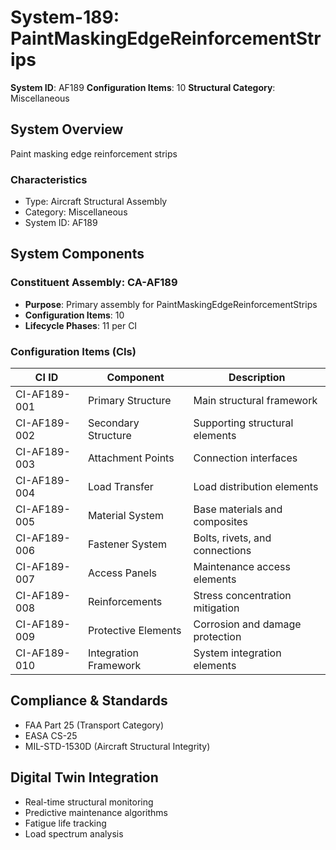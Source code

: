 # System-189: PaintMaskingEdgeReinforcementStrips

**System ID**: AF189
**Configuration Items**: 10
**Structural Category**: Miscellaneous

## System Overview

Paint masking edge reinforcement strips

### Characteristics
- Type: Aircraft Structural Assembly
- Category: Miscellaneous
- System ID: AF189

## System Components

### Constituent Assembly: CA-AF189
- **Purpose**: Primary assembly for PaintMaskingEdgeReinforcementStrips
- **Configuration Items**: 10
- **Lifecycle Phases**: 11 per CI

### Configuration Items (CIs)

| CI ID | Component | Description |
|-------|-----------|-------------|
| CI-AF189-001 | Primary Structure | Main structural framework |
| CI-AF189-002 | Secondary Structure | Supporting structural elements |
| CI-AF189-003 | Attachment Points | Connection interfaces |
| CI-AF189-004 | Load Transfer | Load distribution elements |
| CI-AF189-005 | Material System | Base materials and composites |
| CI-AF189-006 | Fastener System | Bolts, rivets, and connections |
| CI-AF189-007 | Access Panels | Maintenance access elements |
| CI-AF189-008 | Reinforcements | Stress concentration mitigation |
| CI-AF189-009 | Protective Elements | Corrosion and damage protection |
| CI-AF189-010 | Integration Framework | System integration elements |

## Compliance & Standards
- FAA Part 25 (Transport Category)
- EASA CS-25
- MIL-STD-1530D (Aircraft Structural Integrity)

## Digital Twin Integration
- Real-time structural monitoring
- Predictive maintenance algorithms
- Fatigue life tracking
- Load spectrum analysis
